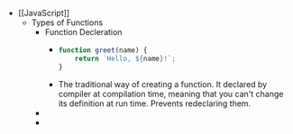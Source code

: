 - [[JavaScript]]
	- Types of Functions
		- Function Decleration
			- ```js
			  function greet(name) {
			      return `Hello, ${name}!`;
			  }
			  ```
			- The traditional way of creating a function. It declared by compiler at compilation time, meaning that you can't change its definition at run time. Prevents redeclaring them.
		-
		-
